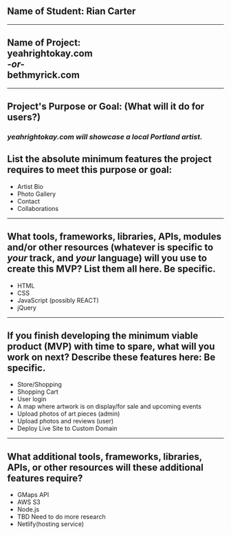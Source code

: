 ## Name of Student: Rian Carter
---
## Name of Project: <br> yeahrightokay.com <br> *-or-* <br> bethmyrick.com
---
## Project's Purpose or Goal: (What will it do for users?)
### *yeahrightokay.com will showcase a local Portland artist.*

## List the absolute minimum features the project requires to meet this purpose or goal:
* Artist Bio
* Photo Gallery
* Contact
* Collaborations
---
## What tools, frameworks, libraries, APIs, modules and/or other resources (whatever is specific to *your* track, and *your* language) will you use to create this MVP? List them all here. Be specific.
* HTML
* CSS
* JavaScript (possibly REACT)
* jQuery
---
## If you finish developing the minimum viable product (MVP) with time to spare, what will you work on next? Describe these features here: Be specific.
* Store/Shopping
* Shopping Cart
* User login
* A map where artwork is on display/for sale and upcoming events
* Upload photos of art pieces (admin)
* Upload photos and reviews (user)
* Deploy Live Site to Custom Domain
---
## What additional tools, frameworks, libraries, APIs, or other resources will these additional features require?
* GMaps API
* AWS S3
* Node.js
* TBD Need to do more research
* Netlify(hosting service)